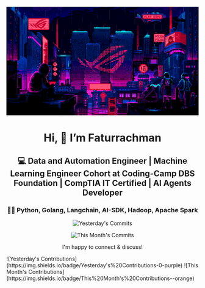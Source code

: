 <div align="center">
  
  ![Banner GIF](images/desktop-neon-gaming.gif)

  # Hi, 👋 I’m Faturrachman

  ## 💻 Data and Automation Engineer | Machine Learning Engineer Cohort at Coding-Camp DBS Foundation | CompTIA IT Certified | AI Agents Developer

  ### 👩‍💻 Python, Golang, Langchain, AI-SDK, Hadoop, Apache Spark

  <!-- TODAY_COMMITS:  -->
  ![Yesterday's Commits](https://img.shields.io/badge/Yesterday's%20Commits--blue)
  <!-- MONTH_COMMITS:  2025-05 -->
  ![This Month's Commits](https://img.shields.io/badge/This%20Month's%20Commits--green)

  I'm happy to connect & discuss!
</div>
<!-- TODAY_CONTRIBUTIONS: 0 -->
![Yesterday's Contributions](https://img.shields.io/badge/Yesterday's%20Contributions-0-purple)
<!-- MONTH_CONTRIBUTIONS:  2025-05 -->
![This Month's Contributions](https://img.shields.io/badge/This%20Month's%20Contributions--orange)
